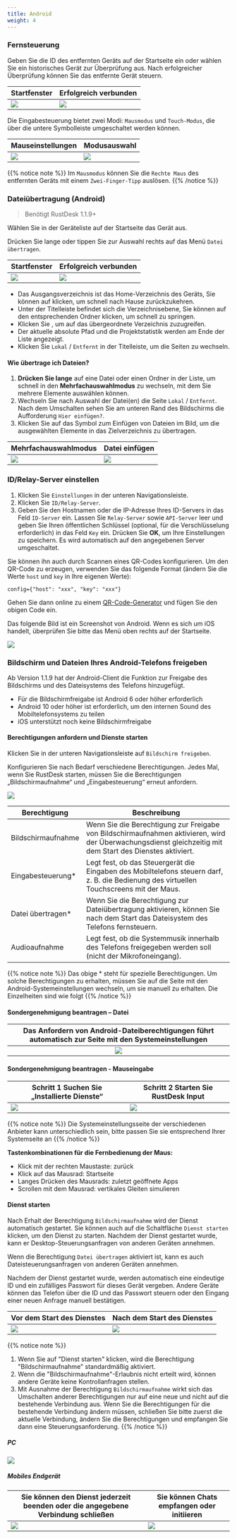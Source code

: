 ```yaml
---
title: Android
weight: 4
---
```


### Fernsteuerung

Geben Sie die ID des entfernten Geräts auf der Startseite ein oder wählen Sie ein historisches Gerät zur Überprüfung aus.
Nach erfolgreicher Überprüfung können Sie das entfernte Gerät steuern.

| Startfenster | Erfolgreich verbunden |
| --- | --- |
| ![](/docs/en/client/android/images/connection_home_en.jpg?width=300px) | ![](/docs/en/client/android/images/connection_en.jpg?width=300px) |

Die Eingabesteuerung bietet zwei Modi: `Mausmodus` und `Touch-Modus`, die über die untere Symbolleiste umgeschaltet werden können.

| Mauseinstellungen | Modusauswahl |
| --- | --- |
| ![](/docs/en/client/android/images/touch_mode_icon_en.png?width=300px) | ![](/docs/en/client/android/images/touch_mode_en.jpg?width=300px) |

{{% notice note %}}
Im `Mausmodus` können Sie die `Rechte Maus` des entfernten Geräts mit einem `Zwei-Finger-Tipp` auslösen.
{{% /notice %}}

### Dateiübertragung (Android)

> Benötigt RustDesk 1.1.9+

Wählen Sie in der Geräteliste auf der Startseite das Gerät aus.

Drücken Sie lange oder tippen Sie zur Auswahl rechts auf das Menü `Datei übertragen`.

| Startfenster | Erfolgreich verbunden |
| --- | --- |
| ![](/docs/en/client/android/images/connection_home_file_en.jpg?width=300px) | ![](/docs/en/client/android/images/file_connection_en.jpg?width=300px) |

- Das Ausgangsverzeichnis ist das Home-Verzeichnis des Geräts, Sie können auf <i class="fas fa-home"></i> klicken, um schnell nach Hause zurückzukehren.
- Unter der Titelleiste befindet sich die Verzeichnisebene, Sie können auf den entsprechenden Ordner klicken, um schnell zu springen.
- Klicken Sie <i class="fas fa-arrow-up"></i>, um auf das übergeordnete Verzeichnis zuzugreifen.
- Der aktuelle absolute Pfad und die Projektstatistik werden am Ende der Liste angezeigt.
- Klicken Sie `Lokal` / `Entfernt` in der Titelleiste, um die Seiten zu wechseln.

#### Wie übertrage ich Dateien?

1. **Drücken Sie lange** auf eine Datei oder einen Ordner in der Liste, um schnell in den **Mehrfachauswahlmodus** zu wechseln, mit dem Sie mehrere Elemente auswählen können.
2. Wechseln Sie nach Auswahl der Datei(en) die Seite `Lokal` / `Entfernt`. Nach dem Umschalten sehen Sie am unteren Rand des Bildschirms die Aufforderung `Hier einfügen?`.
3. Klicken Sie auf das Symbol zum Einfügen von Dateien im Bild, um die ausgewählten Elemente in das Zielverzeichnis zu übertragen.

| Mehrfachauswahlmodus | Datei einfügen |
| --- | --- |
| ![](/docs/en/client/android/images/file_multi_select_en.jpg?width=300px) | ![](/docs/en/client/android/images/file_copy_en.jpg?width=300px) |

### ID/Relay-Server einstellen

1. Klicken Sie `Einstellungen` in der unteren Navigationsleiste.
2. Klicken Sie `ID/Relay-Server`.
3. Geben Sie den Hostnamen oder die IP-Adresse Ihres ID-Servers in das Feld `ID-Server` ein. Lassen Sie `Relay-Server` sowie `API-Server` leer und geben Sie Ihren öffentlichen Schlüssel (optional, für die Verschlüsselung erforderlich) in das Feld `Key` ein. Drücken Sie **OK**, um Ihre Einstellungen zu speichern. Es wird automatisch auf den angegebenen Server umgeschaltet.

Sie können ihn auch durch Scannen eines QR-Codes konfigurieren. Um den QR-Code zu erzeugen, verwenden Sie das folgende Format (ändern Sie die Werte `host` und `key` in Ihre eigenen Werte):

```nolang
config={"host": "xxx", "key": "xxx"}
```

Gehen Sie dann online zu einem [QR-Code-Generator](https://www.qr-code-generator.com/) und fügen Sie den obigen Code ein.

Das folgende Bild ist ein Screenshot von Android. Wenn es sich um iOS handelt, überprüfen Sie bitte das Menü oben rechts auf der Startseite.

![](/docs/en/client/android/images/id_setting_en.jpg?width=300px)

### Bildschirm und Dateien Ihres Android-Telefons freigeben

Ab Version 1.1.9 hat der Android-Client die Funktion zur Freigabe des Bildschirms und des Dateisystems des Telefons hinzugefügt.

- Für die Bildschirmfreigabe ist Android 6 oder höher erforderlich
- Android 10 oder höher ist erforderlich, um den internen Sound des Mobiltelefonsystems zu teilen
- iOS unterstützt noch keine Bildschirmfreigabe

#### **Berechtigungen anfordern und Dienste starten**

Klicken Sie in der unteren Navigationsleiste auf `Bildschirm freigeben`.

Konfigurieren Sie nach Bedarf verschiedene Berechtigungen. Jedes Mal, wenn Sie RustDesk starten, müssen Sie die Berechtigungen „Bildschirmaufnahme“ und „Eingabesteuerung“ erneut anfordern.

![](/docs/en/client/android/images/server_off_en.jpg?width=300px)

| Berechtigung     | Beschreibung                                               |
| --- | --- |
| Bildschirmaufnahme | Wenn Sie die Berechtigung zur Freigabe von Bildschirmaufnahmen aktivieren, wird der Überwachungsdienst gleichzeitig mit dem Start des Dienstes aktiviert. |
| Eingabesteuerung* | Legt fest, ob das Steuergerät die Eingaben des Mobiltelefons steuern darf, z. B. die Bedienung des virtuellen Touchscreens mit der Maus. |
| Datei übertragen* | Wenn Sie die Berechtigung zur Dateiübertragung aktivieren, können Sie nach dem Start das Dateisystem des Telefons fernsteuern. |
| Audioaufnahme  | Legt fest, ob die Systemmusik innerhalb des Telefons freigegeben werden soll (nicht der Mikrofoneingang). |

{{% notice note %}}
Das obige * steht für spezielle Berechtigungen. Um solche Berechtigungen zu erhalten, müssen Sie auf die Seite mit den Android-Systemeinstellungen wechseln, um sie manuell zu erhalten. Die Einzelheiten sind wie folgt
{{% /notice %}}

#### **Sondergenehmigung beantragen – Datei**

| Das Anfordern von Android-Dateiberechtigungen führt automatisch zur Seite mit den Systemeinstellungen |
| :---: |
| ![](/docs/en/client/android/images/get_file_en.jpg?width=300px) |

#### **Sondergenehmigung beantragen - Mauseingabe**
| Schritt 1 Suchen Sie „Installierte Dienste“ | Schritt 2 Starten Sie RustDesk Input |
| --- | --- |
| ![](/docs/en/client/android/images/get_input1_en.jpg?width=300px) | ![](/docs/en/client/android/images/get_input2_en.jpg?width=300px) |

{{% notice note %}}
Die Systemeinstellungsseite der verschiedenen Anbieter kann unterschiedlich sein, bitte passen Sie sie entsprechend Ihrer Systemseite an
{{% /notice %}}

**Tastenkombinationen für die Fernbedienung der Maus:**

- Klick mit der rechten Maustaste: zurück
- Klick auf das Mausrad: Startseite
- Langes Drücken des Mausrads: zuletzt geöffnete Apps
- Scrollen mit dem Mausrad: vertikales Gleiten simulieren

#### **Dienst starten**

Nach Erhalt der Berechtigung `Bildschirmaufnahme` wird der Dienst automatisch gestartet. Sie können auch auf die Schaltfläche `Dienst starten` klicken, um den Dienst zu starten. Nachdem der Dienst gestartet wurde, kann er Desktop-Steuerungsanfragen von anderen Geräten annehmen.

Wenn die Berechtigung `Datei übertragen` aktiviert ist, kann es auch Dateisteuerungsanfragen von anderen Geräten annehmen.

Nachdem der Dienst gestartet wurde, werden automatisch eine eindeutige ID und ein zufälliges Passwort für dieses Gerät vergeben. Andere Geräte können das Telefon über die ID und das Passwort steuern oder den Eingang einer neuen Anfrage manuell bestätigen.

| Vor dem Start des Dienstes | Nach dem Start des Dienstes |
| --- | --- |
| ![](/docs/en/client/android/images/server_off_en.jpg?width=300px) | ![](/docs/en/client/android/images/server_on_en.jpg?width=300px) |

{{% notice note %}}
1. Wenn Sie auf "Dienst starten" klicken, wird die Berechtigung "Bildschirmaufnahme" standardmäßig aktiviert.
2. Wenn die "Bildschirmaufnahme"-Erlaubnis nicht erteilt wird, können andere Geräte keine Kontrollanfragen stellen.
3. Mit Ausnahme der Berechtigung `Bildschirmaufnahme` wirkt sich das Umschalten anderer Berechtigungen nur auf eine neue und nicht auf die bestehende Verbindung aus. Wenn Sie die Berechtigungen für die bestehende Verbindung ändern müssen, schließen Sie bitte zuerst die aktuelle Verbindung, ändern Sie die Berechtigungen und empfangen Sie dann eine Steuerungsanforderung.
{{% /notice %}}

##### PC

![](/docs/en/client/android/images/android_server_pc_side_en.png?width=700px)

##### Mobiles Endgerät

| Sie können den Dienst jederzeit beenden oder die angegebene Verbindung schließen | Sie können Chats empfangen oder initiieren |
| --- | --- |
| ![](/docs/en/client/android/images/server_on_en.jpg?width=300px) | ![](/docs/en/client/android/images/android_server2_en.jpg?width=300px) |
